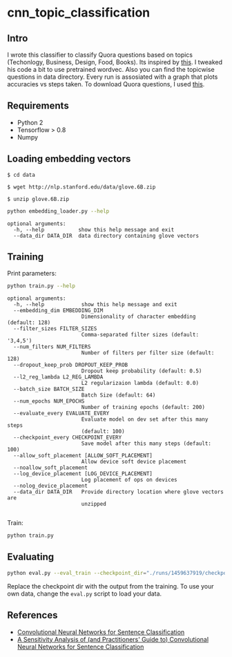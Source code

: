 # cnn_topic_classification
## Intro
I wrote this classifier to classify Quora questions based on topics (Techonlogy, Business, Design, Food, Books).
Its inspired by [this](http://www.wildml.com/2015/12/implementing-a-cnn-for-text-classification-in-tensorflow/). I tweaked his code a bit to use pretrained wordvec.
Also you can find the topicwise questions in data directory. Every run is assosiated with a graph that plots accuracies vs steps taken. To download Quora questions, I used [this](https://github.com/vishaljain3991/quora_crawl).

## Requirements

- Python 2
- Tensorflow > 0.8
- Numpy

## Loading embedding vectors
```
$ cd data
```

```
$ wget http://nlp.stanford.edu/data/glove.6B.zip
```
```
$ unzip glove.6B.zip
```

```bash
python embedding_loader.py --help
```

```
optional arguments:
  -h, --help           show this help message and exit
  --data_dir DATA_DIR  data directory containing glove vectors

```
## Training

Print parameters:

```bash
python train.py --help
```

```
optional arguments:
  -h, --help            show this help message and exit
  --embedding_dim EMBEDDING_DIM
                        Dimensionality of character embedding (default: 128)
  --filter_sizes FILTER_SIZES
                        Comma-separated filter sizes (default: '3,4,5')
  --num_filters NUM_FILTERS
                        Number of filters per filter size (default: 128)
  --dropout_keep_prob DROPOUT_KEEP_PROB
                        Dropout keep probability (default: 0.5)
  --l2_reg_lambda L2_REG_LAMBDA
                        L2 regularizaion lambda (default: 0.0)
  --batch_size BATCH_SIZE
                        Batch Size (default: 64)
  --num_epochs NUM_EPOCHS
                        Number of training epochs (default: 200)
  --evaluate_every EVALUATE_EVERY
                        Evaluate model on dev set after this many steps
                        (default: 100)
  --checkpoint_every CHECKPOINT_EVERY
                        Save model after this many steps (default: 100)
  --allow_soft_placement [ALLOW_SOFT_PLACEMENT]
                        Allow device soft device placement
  --noallow_soft_placement
  --log_device_placement [LOG_DEVICE_PLACEMENT]
                        Log placement of ops on devices
  --nolog_device_placement
  --data_dir DATA_DIR   Provide directory location where glove vectors are
                        unzipped


```

Train:

```bash
python train.py
```

## Evaluating

```bash
python eval.py --eval_train --checkpoint_dir="./runs/1459637919/checkpoints/"
```

Replace the checkpoint dir with the output from the training. To use your own data, change the `eval.py` script to load your data.


## References

- [Convolutional Neural Networks for Sentence Classification](http://arxiv.org/abs/1408.5882)
- [A Sensitivity Analysis of (and Practitioners' Guide to) Convolutional Neural Networks for Sentence Classification](http://arxiv.org/abs/1510.03820)
